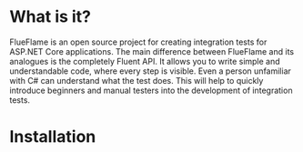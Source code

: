 # What is it?

FlueFlame is an open source project for creating integration tests for ASP.NET Core applications. The main difference between FlueFlame and its analogues is the completely Fluent API. It allows you to write simple and understandable code, where every step is visible. Even a person unfamiliar with C# can understand what the test does. This will help to quickly introduce beginners and manual testers into the development of integration tests.

# Installation